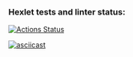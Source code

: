 ### Hexlet tests and linter status:
[![Actions Status](https://github.com/DmitriyChestnov/frontend-project-46/workflows/hexlet-check/badge.svg)](https://github.com/DmitriyChestnov/frontend-project-46/actions)

[![asciicast](https://asciinema.org/a/6nZrRre7faKfSCrmy6OEl3Bg7.svg)](https://asciinema.org/a/6nZrRre7faKfSCrmy6OEl3Bg7)